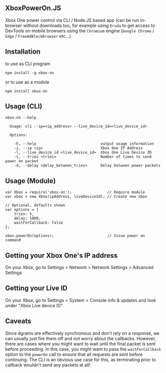 ## **XboxPowerOn.JS**

Xbox One power control via CLI / Node.JS based app (can be run in-browser without downloads too, for example using ```Eruda``` to get access to DevTools on mobile browsers using the ``Chromium`` engine  (``Google Chrome`` / ``Edge`` / ``FreeAdBlockBrowser`` etc...) 

## Installation

to use as CLI program 
```node
npm install -g xbox-on
```
or to use as a module
```node
npm install xbox-on
```

## Usage (CLI)

```node
xbox-on --help

  Usage: cli --ip=<ip_address> --live_device_id=<live_device_id>

  Options:

    -h, --help                             output usage information
    -i, --ip <ip>                          Xbox One IP Address
    -l, --live_device_id <live_device_id>  Xbox One Live Device ID
    -t, --tries <tries>                    Number of times to send power on packet
    -d, --delay <delay_between_tries>      Delay between power packets
```

## Usage (Module)
```node
var Xbox = require('xbox-on');                // Require module
var xbox = new Xbox(ipAddress, liveDeviceId); // Create new xbox

// Optional, defaults shown
var options = {
    tries: 5,
    delay: 1000,
    waitForCallback: false
};

xbox.powerOn(options);                        // Issue power on command
```

## Getting your Xbox One's IP address

On your Xbox, go to Settings > Network > Network Settings > Advanced Settings

## Getting your Live ID

On your Xbox, go to Settings > System > Console info & updates and look under "Xbox Live device ID"

## Caveats

Since dgrams are effectively synchronous and don't rely on a response, we can usually just fire them off and not worry
about the callbacks.  However, there are cases where you might want to wait until the final packet is sent before
proceeding.  In this case, you might want to pass the `waitForCallback` option to the `powerOn` call to ensure that all
requests are sent before continuing.  The CLI is an obvious use case for this, as terminating prior to callback wouldn't
send any packets at all!
